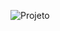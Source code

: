 ![Projeto](https://github.com/Darlley/starting-JavaScript/blob/master/Cursos/JavaScriptCompletoES6/Parte3/Aula02/img/Screenshot_1.png?raw=true)

